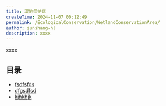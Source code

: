 ```yaml
---
title: 湿地保护区
createTime: 2024-11-07 00:12:49
permalink: /EcologicalConservation/WetlandConservationArea/
author: sunshang-hl
description: xxxx
---
```


xxxx

## 目录
- [fsdfsfds](./1.fsdfsfds.md)
- [dfgsdfsd](./2.dfgsdfsd.md)
- [kjhkhjk](./3.kjhkhjk.md)
